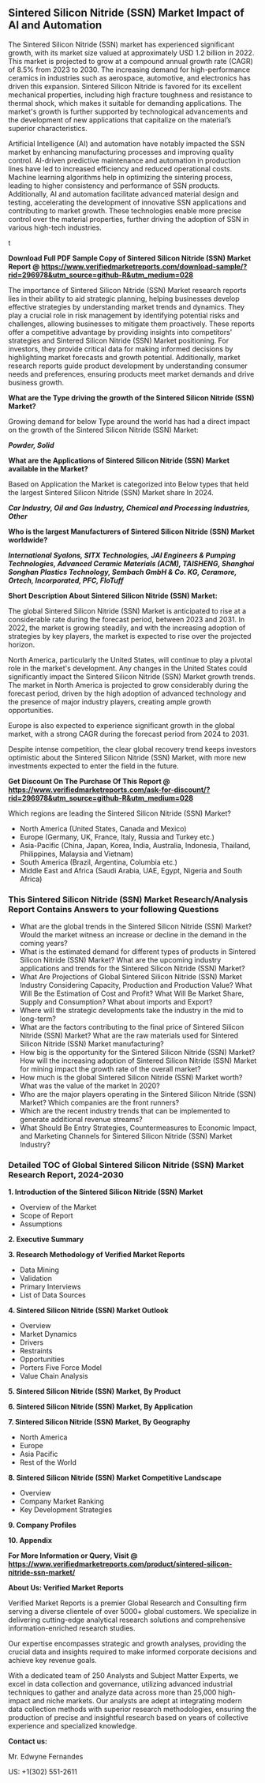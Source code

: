 <h2>Sintered Silicon Nitride (SSN) Market Impact of AI and Automation</h2><p>The Sintered Silicon Nitride (SSN) market has experienced significant growth, with its market size valued at approximately USD 1.2 billion in 2022. This market is projected to grow at a compound annual growth rate (CAGR) of 8.5% from 2023 to 2030. The increasing demand for high-performance ceramics in industries such as aerospace, automotive, and electronics has driven this expansion. Sintered Silicon Nitride is favored for its excellent mechanical properties, including high fracture toughness and resistance to thermal shock, which makes it suitable for demanding applications. The market's growth is further supported by technological advancements and the development of new applications that capitalize on the material’s superior characteristics.</p><p>Artificial Intelligence (AI) and automation have notably impacted the SSN market by enhancing manufacturing processes and improving quality control. AI-driven predictive maintenance and automation in production lines have led to increased efficiency and reduced operational costs. Machine learning algorithms help in optimizing the sintering process, leading to higher consistency and performance of SSN products. Additionally, AI and automation facilitate advanced material design and testing, accelerating the development of innovative SSN applications and contributing to market growth. These technologies enable more precise control over the material properties, further driving the adoption of SSN in various high-tech industries.</p>t</p><p id="" class=""><strong>Download Full PDF Sample Copy of Sintered Silicon Nitride (SSN) Market Report @ <a href="https://www.verifiedmarketreports.com/download-sample/?rid=296978&utm_source=github-R&utm_medium=028" target="_blank">https://www.verifiedmarketreports.com/download-sample/?rid=296978&utm_source=github-R&utm_medium=028</a></strong></p><p>The importance of&nbsp;Sintered Silicon Nitride (SSN) Market research reports lies in their ability to aid strategic planning, helping businesses develop effective strategies by understanding market trends and dynamics. They play a crucial role in risk management by identifying potential risks and challenges, allowing businesses to mitigate them proactively. These reports offer a competitive advantage by providing insights into competitors' strategies and Sintered Silicon Nitride (SSN) Market positioning. For investors, they provide critical data for making informed decisions by highlighting market forecasts and growth potential. Additionally, market research reports guide product development by understanding consumer needs and preferences, ensuring products meet market demands and drive business growth.</p><p><strong>What are the&nbsp;Type driving the growth of the Sintered Silicon Nitride (SSN) Market?</strong></p><p id="" class="">Growing demand for below Type around the world has had a direct impact on the growth of the Sintered Silicon Nitride (SSN) Market:</p><em><strong>Powder, Solid</strong></em></p><strong>What are the&nbsp;Applications&nbsp;of Sintered Silicon Nitride (SSN) Market available in the Market?</strong></p><p id="" class="">Based on Application the Market is categorized into Below types that held the largest Sintered Silicon Nitride (SSN) Market share In 2024.</p><em><strong>Car Industry, Oil and Gas Industry, Chemical and Processing Industries, Other</strong></em></p><strong>Who is the largest Manufacturers of Sintered Silicon Nitride (SSN) Market worldwide?</strong></p><p><em><strong>International Syalons, SITX Technologies, JAI Engineers & Pumping Technologies, Advanced Ceramic Materials (ACM), TAISHENG, Shanghai Songhan Plastics Technology, Sembach GmbH & Co. KG, Ceramore, Ortech, Incorporated, PFC, FloTuff</strong></em></p><p id="" class=""><strong>Short Description About Sintered Silicon Nitride (SSN) Market:</strong></p><p>The global Sintered Silicon Nitride (SSN) Market is anticipated to rise at a considerable rate during the forecast period, between 2023 and 2031. In 2022, the market is growing steadily, and with the increasing adoption of strategies by key players, the market is expected to rise over the projected horizon.</p><p>North America, particularly the United States, will continue to play a pivotal role in the market's development. Any changes in the United States could significantly impact the Sintered Silicon Nitride (SSN) Market growth trends. The market in North America is projected to grow considerably during the forecast period, driven by the high adoption of advanced technology and the presence of major industry players, creating ample growth opportunities.</p><p>Europe is also expected to experience significant growth in the global market, with a strong CAGR during the forecast period from 2024 to 2031.</p><p>Despite intense competition, the clear global recovery trend keeps investors optimistic about the Sintered Silicon Nitride (SSN) Market, with more new investments expected to enter the field in the future.</p><p id="" class=""><strong>Get Discount On The Purchase Of This Report @ <a href="https://www.verifiedmarketreports.com/ask-for-discount/?rid=296978&utm_source=github-R&utm_medium=028" target="_blank">https://www.verifiedmarketreports.com/ask-for-discount/?rid=296978&utm_source=github-R&utm_medium=028</a></strong></p>Which regions are leading the Sintered Silicon Nitride (SSN) Market?</p><ul><li>North America (United States, Canada and Mexico)</li><li>Europe (Germany, UK, France, Italy, Russia and Turkey etc.)</li><li>Asia-Pacific (China, Japan, Korea, India, Australia, Indonesia, Thailand, Philippines, Malaysia and Vietnam)</li><li>South America (Brazil, Argentina, Columbia etc.)</li><li>Middle East and Africa (Saudi Arabia, UAE, Egypt, Nigeria and South Africa)</li></ul><h3 id="" class="">This Sintered Silicon Nitride (SSN) Market Research/Analysis Report Contains Answers to your following Questions</h3><ul><li>What are the global trends in the Sintered Silicon Nitride (SSN) Market? Would the market witness an increase or decline in the demand in the coming years?</li><li>What is the estimated demand for different types of products in Sintered Silicon Nitride (SSN) Market? What are the upcoming industry applications and trends for the Sintered Silicon Nitride (SSN) Market?</li><li>What Are Projections of Global Sintered Silicon Nitride (SSN) Market Industry Considering Capacity, Production and Production Value? What Will Be the Estimation of Cost and Profit? What Will Be Market Share, Supply and Consumption? What about imports and Export?</li><li>Where will the strategic developments take the industry in the mid to long-term?</li><li>What are the factors contributing to the final price of Sintered Silicon Nitride (SSN) Market? What are the raw materials used for Sintered Silicon Nitride (SSN) Market manufacturing?</li><li>How big is the opportunity for the Sintered Silicon Nitride (SSN) Market? How will the increasing adoption of Sintered Silicon Nitride (SSN) Market for mining impact the growth rate of the overall market?</li><li>How much is the global Sintered Silicon Nitride (SSN) Market worth? What was the value of the market In 2020?</li><li>Who are the major players operating in the Sintered Silicon Nitride (SSN) Market? Which companies are the front runners?</li><li>Which are the recent industry trends that can be implemented to generate additional revenue streams?</li><li>What Should Be Entry Strategies, Countermeasures to Economic Impact, and Marketing Channels for Sintered Silicon Nitride (SSN) Market Industry?</li></ul><h3 id="" class="">Detailed TOC of Global Sintered Silicon Nitride (SSN) Market Research Report, 2024-2030</h3><p id="" class=""><strong>1. Introduction of the Sintered Silicon Nitride (SSN) Market</strong></p><ul><li>Overview of the Market</li><li>Scope of Report</li><li>Assumptions</li></ul><p id="" class=""><strong>2. Executive Summary</strong></p><p id="" class=""><strong>3. Research Methodology of Verified Market Reports</strong></p><ul><li>Data Mining</li><li>Validation</li><li>Primary Interviews</li><li>List of Data Sources</li></ul><p id="" class=""><strong>4. Sintered Silicon Nitride (SSN) Market Outlook</strong></p><ul><li>Overview</li><li>Market Dynamics</li><li>Drivers</li><li>Restraints</li><li>Opportunities</li><li>Porters Five Force Model</li><li>Value Chain Analysis</li></ul><p id="" class=""><strong>5. Sintered Silicon Nitride (SSN) Market, By Product</strong></p><p id="" class=""><strong>6. Sintered Silicon Nitride (SSN) Market, By Application</strong></p><p id="" class=""><strong>7. Sintered Silicon Nitride (SSN) Market, By Geography</strong></p><ul><li>North America</li><li>Europe</li><li>Asia Pacific</li><li>Rest of the World</li></ul><p id="" class=""><strong>8. Sintered Silicon Nitride (SSN) Market Competitive Landscape</strong></p><ul><li>Overview</li><li>Company Market Ranking</li><li>Key Development Strategies</li></ul><p id="" class=""><strong>9. Company Profiles</strong></p><p id="" class=""><strong>10. Appendix</strong></p><p id="" class=""><strong>For More Information or Query, Visit @ <a href="https://www.verifiedmarketreports.com/product/sintered-silicon-nitride-ssn-market/" target="_blank">https://www.verifiedmarketreports.com/product/sintered-silicon-nitride-ssn-market/</a></strong></p><p id="" class=""><strong>About Us: Verified Market Reports</strong></p><p id="" class="">Verified Market Reports is a premier Global Research and Consulting firm serving a diverse clientele of over 5000+ global customers. We specialize in delivering cutting-edge analytical research solutions and comprehensive information-enriched research studies.</p><p id="" class="">Our expertise encompasses strategic and growth analyses, providing the crucial data and insights required to make informed corporate decisions and achieve key revenue goals.</p><p id="" class="">With a dedicated team of 250 Analysts and Subject Matter Experts, we excel in data collection and governance, utilizing advanced industrial techniques to gather and analyze data across more than 25,000 high-impact and niche markets. Our analysts are adept at integrating modern data collection methods with superior research methodologies, ensuring the production of precise and insightful research based on years of collective experience and specialized knowledge.</p><p id="" class=""><strong>Contact us:</strong></p><p id="" class="">Mr. Edwyne Fernandes</p><p id="" class="">US: +1(302) 551-2611</p>